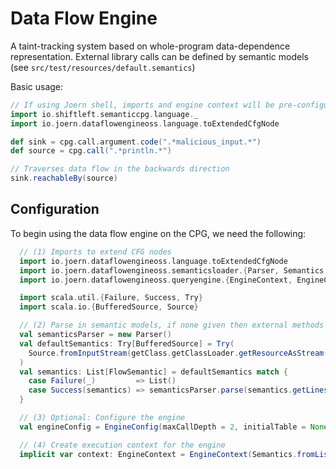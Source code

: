 # Data Flow Engine

A taint-tracking system based on whole-program data-dependence 
representation. External library calls can be defined by 
semantic models (see `src/test/resources/default.semantics`)

Basic usage:

```scala
// If using Joern shell, imports and engine context will be pre-configured and available already
import io.shiftleft.semanticcpg.language._
import io.joern.dataflowengineoss.language.toExtendedCfgNode

def sink = cpg.call.argument.code(".*malicious_input.*")
def source = cpg.call(".*println.*")

// Traverses data flow in the backwards direction
sink.reachableBy(source)
```

## Configuration

To begin using the data flow engine on the CPG, we need the following:

```scala
  // (1) Imports to extend CFG nodes
  import io.joern.dataflowengineoss.language.toExtendedCfgNode
  import io.joern.dataflowengineoss.semanticsloader.{Parser, Semantics, FlowSemantic}
  import io.joern.dataflowengineoss.queryengine.{EngineContext, EngineConfig}

  import scala.util.{Failure, Success, Try}
  import scala.io.{BufferedSource, Source}

  // (2) Parse in semantic models, if none given then external methods will be overtainted by default
  val semanticsParser = new Parser()
  val defaultSemantics: Try[BufferedSource] = Try(
    Source.fromInputStream(getClass.getClassLoader.getResourceAsStream("default.semantics"))
  )
  val semantics: List[FlowSemantic] = defaultSemantics match {
    case Failure(_)         => List()
    case Success(semantics) => semanticsParser.parse(semantics.getLines().mkString("\n"))
  }

  // (3) Optional: Configure the engine
  val engineConfig = EngineConfig(maxCallDepth = 2, initialTable = None, disableCacheUse = false)

  // (4) Create execution context for the engine
  implicit var context: EngineContext = EngineContext(Semantics.fromList(semantics), engineConfig)
```